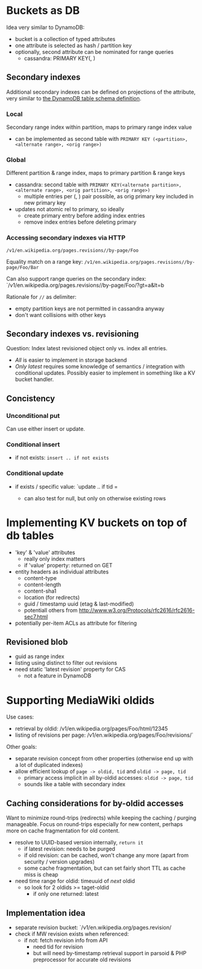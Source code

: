 # Buckets as DB
Idea very similar to DynamoDB: 
- bucket is a collection of typed attributes
- one attribute is selected as hash / partition key
- optionally, second attribute can be nominated for range queries
    - cassandra: PRIMARY KEY(<partition>, <range>)

## Secondary indexes
Additional secondary indexes can be defined on projections of the attribute,
very similar to [the DynamoDB table schema
definition](http://docs.aws.amazon.com/amazondynamodb/latest/APIReference/API_CreateTable.html#API_CreateTable_RequestSyntax).

### Local
Secondary range index within partition, maps to primary range index value
- can be implemented as second table with 
  `PRIMARY KEY (<partition>, <alternate range>, <orig range>)`

### Global
Different partition & range index, maps to primary partition & range keys
- cassandra: second table with
  `PRIMARY KEY(<alternate partition>, <alternate range>, <orig
  partition>, <orig range>)`
    - multiple entries per (<alternate partition>, <alternate range>) pair
      possible, as orig primary key included in new primary key
- updates not atomic rel to primary, so ideally
    - create primary entry before adding index entries
    - remove index entries before deleting primary

### Accessing secondary indexes via HTTP
`/v1/en.wikipedia.org/pages.revisions//by-page/Foo`

Equality match on a range key:
`/v1/en.wikipedia.org/pages.revisions//by-page/Foo/Bar`

Can also support range queries on the secondary index:
`/v1/en.wikipedia.org/pages.revisions//by-page/Foo/?gt=a&lt=b

Rationale for `//` as delimiter:
- empty partition keys are not permitted in cassandra anyway
- don't want collisions with other keys

## Secondary indexes vs. revisioning
Question: Index latest revisioned object only vs. index all entries.
- *All* is easier to implement in storage backend
- *Only latest* requires some knowledge of semantics / integration with
  conditional updates. Possibly easier to implement in something like a KV
  bucket handler.

## Concistency
### Unconditional put
Can use either insert or update.

### Conditional insert
- if not exists: `insert .. if not exists`

### Conditional update
- if exists / specific value: `update .. if tid = <etag>
    - can also test for null, but only on otherwise existing rows

# Implementing KV buckets on top of db tables
- 'key' & 'value' attributes
    - really only index matters
    - if 'value' property: returned on GET
- entity headers as individual attributes
    - content-type
    - content-length
    - content-sha1
    - location (for redirects)
    - guid / timestamp uuid (etag & last-modified)
    - potentiall others from
      http://www.w3.org/Protocols/rfc2616/rfc2616-sec7.html
- potentially per-item ACLs as attribute for filtering

## Revisioned blob
- guid as range index
- listing using distinct to filter out revisions
- need static 'latest revision' property for CAS
    - not a feature in DynamoDB

# Supporting MediaWiki oldids
Use cases: 
- retrieval by oldid: /v1/en.wikipedia.org/pages/Foo/html/12345
- listing of revisions per page: /v1/en.wikipedia.org/pages/Foo/revisions/`

Other goals:
- separate revision concept from other properties (otherwise end up with a lot
  of duplicated indexes)
- allow efficient lookup of `page -> oldid, tid` and `oldid -> page, tid`
    - primary access implicit in all by-oldid accesses: `oldid -> page, tid`
    - sounds like a table with secondary index

## Caching considerations for by-oldid accesses
Want to minimize round-trips (redirects) while keeping the caching / purging
manageable. Focus on round-trips especially for new content, perhaps more on
cache fragmentation for old content.

- resolve to UUID-based version internally, `return it`
    - if latest revision: needs to be purged
    - if old revision: can be cached, won't change any more (apart from
      security / version upgrades)
    - some cache fragmentation, but can set fairly short TTL as cache miss is
      cheap
- need time range for oldid: timeuuid of *next* oldid
    - so look for 2 oldids >= taget-oldid
        - if only one returned: latest

## Implementation idea
- separate revision bucket: `/v1/en.wikipedia.org/pages.revision/
- check if MW revision exists when referenced: 
    - if not: fetch revision info from API
        - need tid for revision
        - but will need by-timestamp retrieval support in parsoid & PHP
          preprocessor for accurate old revisions
